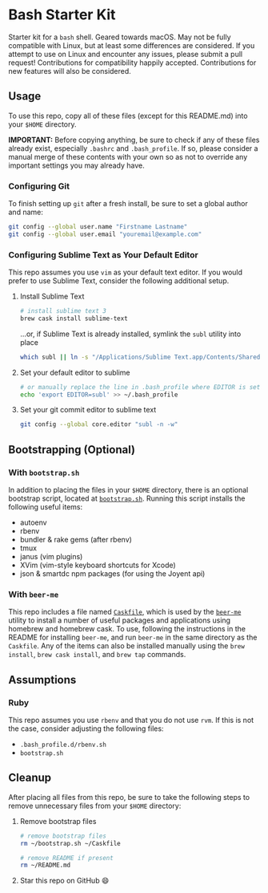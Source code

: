 # Bash Starter Kit

Starter kit for a `bash` shell. Geared towards macOS. May not be fully
compatible with Linux, but at least some differences are considered. If
you attempt to use on Linux and encounter any issues, please submit a
pull request! Contributions for compatibility happily accepted.
Contributions for new features will also be considered.

## Usage

To use this repo, copy all of these files (except for this README.md)
into your `$HOME` directory.

**IMPORTANT:** Before copying anything, be sure to check if any of these
files already exist, especially `.bashrc` and `.bash_profile`. If so,
please consider a manual merge of these contents with your own so as not
to override any important settings you may already have.

### Configuring Git

To finish setting up `git` after a fresh install, be sure to set a
global author and name:

```bash
git config --global user.name "Firstname Lastname"
git config --global user.email "youremail@example.com"
```

### Configuring Sublime Text as Your Default Editor

This repo assumes you use `vim` as your default text editor. If you
would prefer to use Sublime Text, consider the following additional
setup.

1. Install Sublime Text

    ```bash
    # install sublime text 3
    brew cask install sublime-text
    ```

    ...or, if Sublime Text is already installed, symlink the `subl` utility into place

    ```bash
    which subl || ln -s "/Applications/Sublime Text.app/Contents/SharedSupport/bin/subl" /usr/local/bin/subl
    ```
1. Set your default editor to sublime

    ```bash
    # or manually replace the line in .bash_profile where EDITOR is set
    echo 'export EDITOR=subl' >> ~/.bash_profile
    ```
1.  Set your git commit editor to sublime text

    ```bash
    git config --global core.editor "subl -n -w"
    ```

## Bootstrapping (Optional)

### With `bootstrap.sh`

In addition to placing the files in your `$HOME` directory, there is an
optional bootstrap script, located at
[`bootstrap.sh`](/bootstrap.sh). Running this
script installs the following useful items:

* autoenv
* rbenv
* bundler &amp; rake gems (after rbenv)
* tmux
* janus (vim plugins)
* XVim (vim-style keyboard shortcuts for Xcode)
* json &amp; smartdc npm packages (for using the Joyent api)

### With `beer-me`

This repo includes a file named [`Caskfile`](/Caskfile), which is used by the
[`beer-me`](https://github.com/rafecolton/beer-me) utility to install a
number of useful packages and applications using homebrew and homebrew
cask. To use, following the instructions in the README for
installing `beer-me`, and run `beer-me` in the same directory as the
`Caskfile`. Any of the items can also be installed manually using the
`brew install`, `brew cask install`, and `brew tap` commands.

## Assumptions

### Ruby

This repo assumes you use `rbenv` and that you do not use `rvm`. If this
is not the case, consider adjusting the following files:

* `.bash_profile.d/rbenv.sh`
* `bootstrap.sh`

## Cleanup

After placing all files from this repo, be sure to take the following
steps to remove unnecessary files from your `$HOME` directory:

1. Remove bootstrap files

    ```bash
    # remove bootstrap files
    rm ~/bootstrap.sh ~/Caskfile

    # remove README if present
    rm ~/README.md
    ```

1. Star this repo on GitHub 😄
